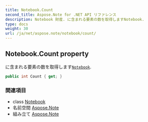 ```yaml
---
title: Notebook.Count
second_title: Aspose.Note for .NET API リファレンス
description: Notebook 財産. に含まれる要素の数を取得しますNotebook.
type: docs
weight: 30
url: /ja/net/aspose.note/notebook/count/
---
```

## Notebook.Count property

に含まれる要素の数を取得します[`Notebook`](../).

```csharp
public int Count { get; }
```

### 関連項目

* class [Notebook](../)
* 名前空間 [Aspose.Note](../../notebook/)
* 組み立て [Aspose.Note](../../../)


